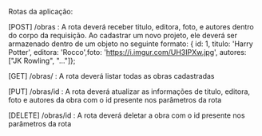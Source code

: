 Rotas da aplicação:

[POST] /obras : A rota deverá receber titulo, editora, foto, e autores dentro do corpo da requisição. Ao cadastrar um novo projeto, ele deverá ser armazenado dentro de um objeto no seguinte formato: { id: 1, titulo: 'Harry Potter', editora: 'Rocco',foto: 'https://i.imgur.com/UH3IPXw.jpg', autores: ["JK Rowling", "..."]};

[GET] /obras/ : A rota deverá listar todas as obras cadastradas

[PUT] /obras/id : A rota deverá atualizar as informações de titulo, editora, foto e autores da obra com o id presente nos parâmetros da rota

[DELETE] /obras/id : A rota deverá deletar a obra com o id presente nos parâmetros da rota
